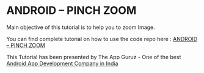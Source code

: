 ANDROID – PINCH ZOOM
======================================================

Main objective of this tutorial is to help you to zoom Image.


You can find complete tutorial on how to use the code repo here : <a href="http://www.theappguruz.com/blog/android-pinch-zoom">ANDROID – PINCH ZOOM</a>

This Tutorial has been presented by The App Guruz - One of the best <a href="http://www.theappguruz.com/android-app-development/">Android App Development Company in India</a>
